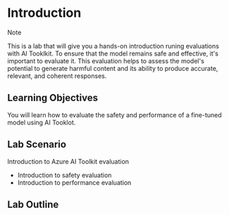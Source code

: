 # Introduction

> [!NOTE]
>This is a lab that will give you a hands-on introduction runing evaluations with AI Tooklkit. To ensure that the model remains safe and effective, it's important to evaluate it. This evaluation helps to assess the model's potential to generate harmful content and its ability to produce accurate, relevant, and coherent responses.

## Learning Objectives

You will learn how to evaluate the safety and performance of a fine-tuned model using AI Tooklot.

## Lab Scenario
Introduction to Azure AI Toolkit evaluation
- Introduction to safety evaluation
- Introduction to performance evaluation

## Lab Outline
